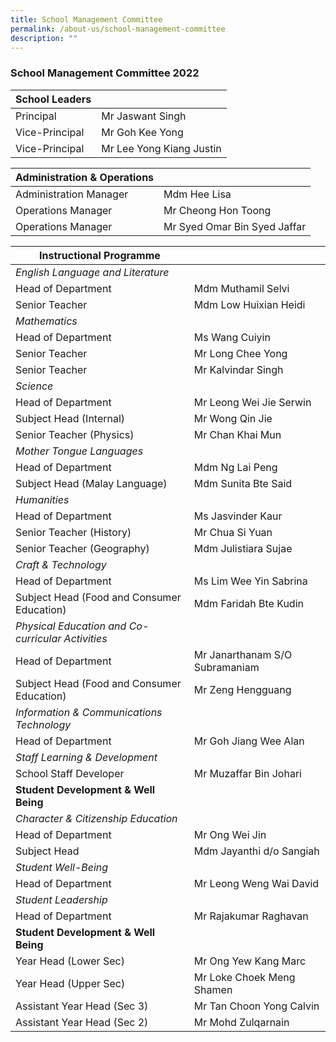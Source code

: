 ```yaml
---
title: School Management Committee
permalink: /about-us/school-management-committee
description: ""
---
```

### School Management Committee 2022


| School Leaders |  | 
| -------- | -------- |
| Principal| Mr Jaswant Singh|
| Vice-Principal| Mr Goh Kee Yong|
|Vice-Principal| Mr Lee Yong Kiang Justin|


| Administration & Operations |  | 
| -------- | -------- |
|Administration Manager|Mdm Hee Lisa|
|Operations Manager|Mr Cheong Hon Toong|
|Operations Manager|Mr Syed Omar Bin Syed Jaffar|

| Instructional Programme |  | 
| -------- | -------- |
| *English Language and Literature*| |
| Head of Department	| Mdm Muthamil Selvi|
|Senior Teacher| Mdm Low Huixian Heidi|
| *_Mathematics_*| |
| Head of Department	| Ms Wang Cuiyin|
|Senior Teacher| Mr Long Chee Yong|
|Senior Teacher| Mr Kalvindar Singh|
| *_Science_*| |
| Head of Department	| Mr Leong Wei Jie Serwin|
|Subject Head (Internal)	| Mr Wong Qin Jie|
|Senior Teacher (Physics)	|Mr Chan Khai Mun|
| *_Mother Tongue Languages_*| |
| Head of Department	| Mdm Ng Lai Peng|
|Subject Head (Malay Language)	| Mdm Sunita Bte Said|
| *_Humanities_*| |
| Head of Department	| Ms Jasvinder Kaur|
|Senior Teacher (History)		| Mr Chua Si Yuan|
|Senior Teacher (Geography)		| Mdm Julistiara Sujae|
| *_Craft & Technology_*| |
| Head of Department	| Ms Lim Wee Yin Sabrina|
|Subject Head (Food and Consumer Education)		| Mdm Faridah Bte Kudin|
| *_Physical Education and Co-curricular Activities_*| |
| Head of Department	| Mr Janarthanam S/O Subramaniam|
|Subject Head (Food and Consumer Education)		| Mr Zeng Hengguang|
| *_Information & Communications Technology_*| |
| Head of Department	| Mr Goh Jiang Wee Alan|
| *_Staff Learning & Development_*| |
| School Staff Developer		| Mr Muzaffar Bin Johari|
|**Student Development & Well Being**| |
|*_Character & Citizenship Education_*| |
| Head of Department			| Mr Ong Wei Jin|
| Subject Head				| Mdm Jayanthi d/o Sangiah|
|*_Student Well-Being_*| |
| Head of Department			| Mr Leong Weng Wai David|
|*_Student Leadership_*| |
| Head of Department			| Mr Rajakumar Raghavan|
|**Student Development & Well Being**| |
| Year Head (Lower Sec)				| Mr Ong Yew Kang Marc|
|Year Head (Upper Sec)			| Mr Loke Choek Meng Shamen|
| Assistant Year Head (Sec 3)					| Mr Tan Choon Yong Calvin|
| Assistant Year Head (Sec 2)			| Mr Mohd Zulqarnain|




